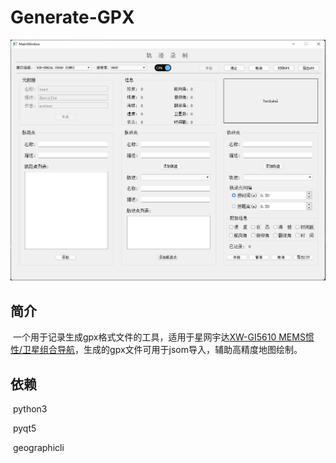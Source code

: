 # Generate-GPX
![recordGPX](.\image\recordGPX.png)



## 简介

​		一个用于记录生成gpx格式文件的工具，适用于星网宇达[XW-GI5610 MEMS惯性/卫星组合导航](http://www.starneto.com/index.php?m=content&c=index&a=show&catid=100&id=93)，生成的gpx文件可用于jsom导入，辅助高精度地图绘制。



## 依赖

​		python3

​		pyqt5

​		geographicli